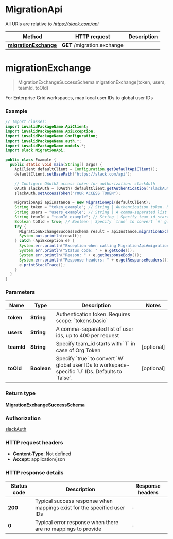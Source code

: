 # MigrationApi

All URIs are relative to *https://slack.com/api*

| Method | HTTP request | Description |
|------------- | ------------- | -------------|
| [**migrationExchange**](MigrationApi.md#migrationExchange) | **GET** /migration.exchange |  |


<a name="migrationExchange"></a>
# **migrationExchange**
> MigrationExchangeSuccessSchema migrationExchange(token, users, teamId, toOld)



For Enterprise Grid workspaces, map local user IDs to global user IDs

### Example
```java
// Import classes:
import invalidPackageName.ApiClient;
import invalidPackageName.ApiException;
import invalidPackageName.Configuration;
import invalidPackageName.auth.*;
import invalidPackageName.models.*;
import slack.MigrationApi;

public class Example {
  public static void main(String[] args) {
    ApiClient defaultClient = Configuration.getDefaultApiClient();
    defaultClient.setBasePath("https://slack.com/api");
    
    // Configure OAuth2 access token for authorization: slackAuth
    OAuth slackAuth = (OAuth) defaultClient.getAuthentication("slackAuth");
    slackAuth.setAccessToken("YOUR ACCESS TOKEN");

    MigrationApi apiInstance = new MigrationApi(defaultClient);
    String token = "token_example"; // String | Authentication token. Requires scope: `tokens.basic`
    String users = "users_example"; // String | A comma-separated list of user ids, up to 400 per request
    String teamId = "teamId_example"; // String | Specify team_id starts with `T` in case of Org Token
    Boolean toOld = true; // Boolean | Specify `true` to convert `W` global user IDs to workspace-specific `U` IDs. Defaults to `false`.
    try {
      MigrationExchangeSuccessSchema result = apiInstance.migrationExchange(token, users, teamId, toOld);
      System.out.println(result);
    } catch (ApiException e) {
      System.err.println("Exception when calling MigrationApi#migrationExchange");
      System.err.println("Status code: " + e.getCode());
      System.err.println("Reason: " + e.getResponseBody());
      System.err.println("Response headers: " + e.getResponseHeaders());
      e.printStackTrace();
    }
  }
}
```

### Parameters

| Name | Type | Description  | Notes |
|------------- | ------------- | ------------- | -------------|
| **token** | **String**| Authentication token. Requires scope: &#x60;tokens.basic&#x60; | |
| **users** | **String**| A comma-separated list of user ids, up to 400 per request | |
| **teamId** | **String**| Specify team_id starts with &#x60;T&#x60; in case of Org Token | [optional] |
| **toOld** | **Boolean**| Specify &#x60;true&#x60; to convert &#x60;W&#x60; global user IDs to workspace-specific &#x60;U&#x60; IDs. Defaults to &#x60;false&#x60;. | [optional] |

### Return type

[**MigrationExchangeSuccessSchema**](MigrationExchangeSuccessSchema.md)

### Authorization

[slackAuth](../README.md#slackAuth)

### HTTP request headers

 - **Content-Type**: Not defined
 - **Accept**: application/json

### HTTP response details
| Status code | Description | Response headers |
|-------------|-------------|------------------|
| **200** | Typical success response when mappings exist for the specified user IDs |  -  |
| **0** | Typical error response when there are no mappings to provide |  -  |

